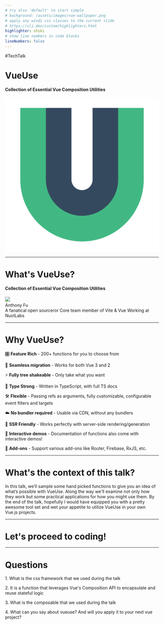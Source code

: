 ```yaml
---
# try also 'default' to start simple
# background: /assets/images/vue-wallpaper.png
# apply any windi css classes to the current slide
# https://sli.dev/custom/highlighters.html
highlighter: shiki
# show line numbers in code blocks
lineNumbers: false
---
```


<div class="flex justify-between items-center">
  <div>
    <span class="!m-0 text-light-200">#TechTalk</span>
    <h1 class="!m-0 font-extrabold text-transparent text-8xl bg-clip-text bg-gradient-to-r from-[#3db17e] to-[#366f68]">
    VueUse
    </h1>
    <h4>
    Collection of Essential Vue Composition Utilities
    </h4>
  </div>

  <div class="relative mr-[100px]">
    <div 
      class="
        absolute top-[50%] left-[50%]
        rounded-full
        w-[192px] h-[192px]
        bg-[#41b88380]
      " 
      style="
        filter: blur(72px);
        transform: translate(-50%, -50%)
      "
    ></div>
    <img src="/assets/images/vueuse-icon.svg" class="h-[150px] " />
  </div>
</div>

<!-- -->

---

<div class="mb-5">
  <h1 class="!m-0 font-extrabold text-transparent text-8xl bg-clip-text bg-gradient-to-r from-[#42d392] to-[#647eff]">What's VueUse?</h1>
</div>

<div class="leading-relaxed text-light-200 flex flex-col gap-5">
   <v-clicks>
    <h4>Collection of Essential Vue Composition Utilities</h4>
   </v-clicks>

   <v-clicks>
      <div class="flex gap-2 items-center">
        <img src="https://github.com/antfu.png" class="h-[50px] w-[50px] rounded-full"/>
        <div 
          class="
            flex flex-col
          "
        >
          <div class="m-0 p-0">Anthony Fu</div>
          <div class="m-0 p-0 text-sm text-gray-500">A fanatical open sourceror Core team member of Vite & Vue Working at NuxtLabs</div>
        </div>
    </div>
   </v-clicks>
</div>

---

<div class="mb-5">
  <h1 class="!m-0 font-extrabold text-transparent text-8xl bg-clip-text bg-gradient-to-r from-[#42d392] to-[#647eff]">Why VueUse?</h1>
</div>

<div class="text-light-200">
    <v-clicks>
      <p>
        🎛 <b>Feature Rich</b> - 200+ functions for you to choose from
      </p>
    </v-clicks>
    <v-clicks>
      <p>🚀 <b>Seamless migration</b> - Works for both Vue 3 and 2</p>
    </v-clicks>
    <v-clicks>
      <p>⚡ <b>Fully tree shakeable</b> - Only take what you want</p>
    </v-clicks>
    <v-clicks>
      <p>🦾 <b>Type Strong</b> - Written in TypeScript, with full TS docs</p>
    </v-clicks>
    <v-clicks>
      <p>🛠️ <b>Flexible</b> - Passing refs as arguments, fully customizable, configurable event filters and targets</p>
    </v-clicks>
    <v-clicks>
      <p>☁️ <b>No bundler required</b> - Usable via CDN, without any bundlers</p>
    </v-clicks>
    <v-clicks>
      <p>🔋 <b>SSR Friendly</b> - Works perfectly with server-side rendering/generation</p>
    </v-clicks>
    <v-clicks>
      <p>🎪 <b>Interactive demos</b> - Documentation of functions also come with interactive demos!</p>
    </v-clicks>
    <v-clicks>
      <p>🔌 <b>Add-ons</b> - Support various add-ons like Router, Firebase, RxJS, etc.</p>
    </v-clicks>
</div>

<!-- -->

---

<div class="mb-5">
  <h1 class="!m-0 font-extrabold text-transparent text-8xl bg-clip-text bg-gradient-to-r from-[#42d392] to-[#647eff]">What's the context of this talk?</h1>
</div>

<div class="leading-relaxed text-light-200">
   In this talk, we’ll sample some hand picked functions to give you an idea of what’s possible with VueUse. Along the way we'll examine not only how they work but some practical applications for how you might use them. By the end of the talk, hopefully I would have equipped you with a pretty awesome tool set and wet your appetite to utilize VueUse in your own Vue.js projects.
</div>

<!-- -->

---

<div class="mb-5">
  <h1 class="!m-0 font-extrabold text-transparent text-8xl bg-clip-text bg-gradient-to-r from-[#42d392] to-[#647eff]">Let's proceed to coding!</h1>
</div>

<!-- -->

---

<div class="mb-5">
  <h1 class="!m-0 font-extrabold text-transparent text-8xl bg-clip-text bg-gradient-to-r from-[#42d392] to-[#647eff]">Questions</h1>
</div>

<div class="leading-relaxed text-light-200">
    <v-clicks>
      <p>
        1. What is the css framework that we used during the talk
      </p>
    </v-clicks>
    <v-clicks>
      <p>
        2. It is a function that leverages Vue's Composition API to encapsulate and reuse stateful logic 
      </p>
    </v-clicks>
    <v-clicks>
      <p>
        3. What is the composable that we used during the talk
      </p>
    </v-clicks>
    <v-clicks>
      <p>
        4. What can you say about vueuse? And will you apply it to your next vue project?
      </p>
    </v-clicks>
</div>
